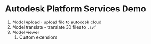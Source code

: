 # Autodesk Platform Services Demo

1. Model upload - upload file to autodesk cloud
2. Model translate - translate 3D files to  `.svf`
3. Model viewer
   1. Custom extensions
